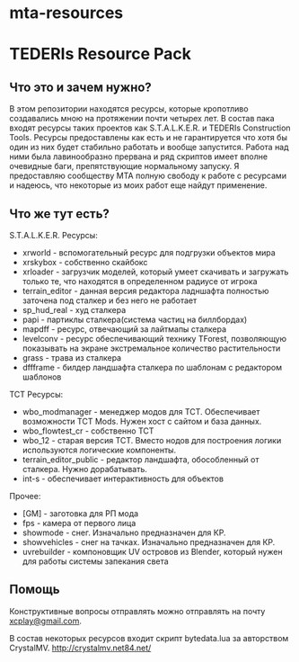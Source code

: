 # mta-resources
# TEDERIs Resource Pack #
## Что это и зачем нужно? ##
В этом репозитории находятся ресурсы, которые кропотливо создавались мною на протяжении почти четырех лет. В состав пака входят ресурсы таких проектов как S.T.A.L.K.E.R. и TEDERIs Construction Tools. Ресурсы предоставлены как есть и не гарантируется что хотя бы один из них будет стабильно работать и вообще запустится. Работа над ними была лавинообразно прервана и ряд скриптов имеет вполне очевидные баги, препятствующие нормальному запуску. Я предоставляю сообществу МТА полную свободу к работе с ресурсами и надеюсь, что некоторые из моих работ еще найдут применение.

## Что же тут есть? ##
S.T.A.L.K.E.R. Ресурсы:
* xrworld - вспомогательный ресурс для подгрузки объектов мира
* xrskybox - собственно скайбокс
* xrloader - загрузчик моделей, который умеет скачивать и загружать только те, что находятся в определенном радиусе от игрока
* terrain_editor - данная версия редактора ладншафта полностью заточена под сталкер и без него не работает
* sp_hud_real - худ сталкера
* papi - партиклы сталкера(система частиц на биллбордах)
* mapdff - ресурс, отвечающий за лайтмапы сталкера
* levelconv - ресурс обеспечивающий технику TForest, позволяющую показывать на экране экстремальное количество растительности
* grass - трава из сталкера
* dffframe - билдер ландшафта сталкера по шаблонам с редактором шаблонов

TCT Ресурсы:
* wbo_modmanager - менеджер модов для TCT. Обеспечивает возможности TCT Mods. Нужен хост с сайтом и база данных.
* wbo_flowtest_cr - собственно TCT
* wbo_12 - старая версия TCT. Вместо нодов для построения логики используются логические компоненты.
* terrain_editor_public - редактор ландшафта, обособленный от сталкера. Нужно дорабатывать.
* int-s - обеспечивает интерактивность для объектов

Прочее:
* [GM] - заготовка для РП мода
* fps - камера от первого лица
* showmode - снег. Изначально предназначен для КР.
* showvehicles - снег на тачках. Изначально предназначен для КР.
* uvrebuilder - компоновщик UV островов из Blender, который нужен для работы системы запекания света

## Помощь ##
Конструктивные вопросы отправлять можно отправлять на почту xcplay@gmail.com.




В состав некоторых ресурсов входит скрипт bytedata.lua за авторством CrystalMV.
http://crystalmv.net84.net/